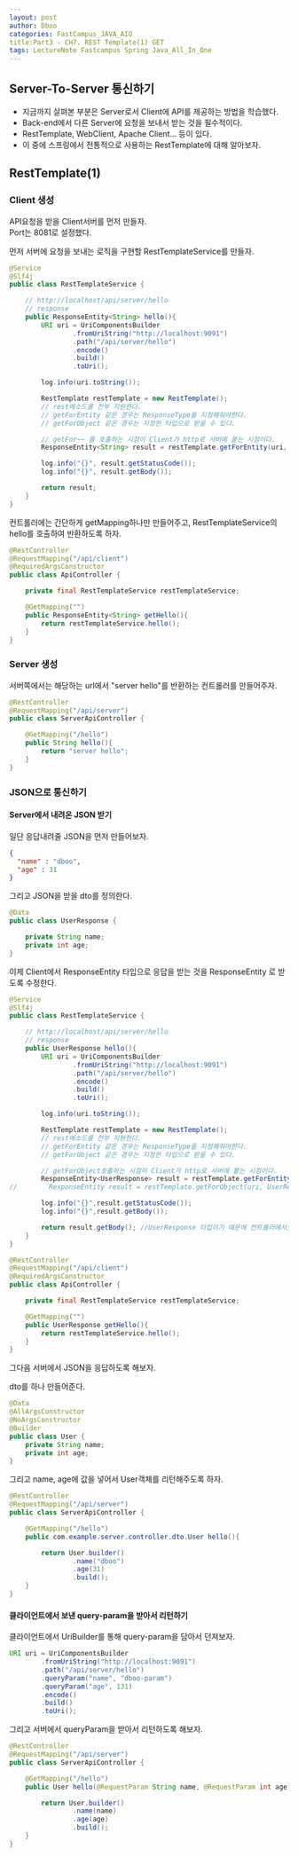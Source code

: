 ```yaml
---
layout: post
author: Dboo
categories: FastCampus_JAVA_AIO
title:Part3 - CH7. REST Template(1) GET
tags: LectureNote Fastcampus Spring Java_All_In_One
---
```


## Server-To-Server 통신하기

- 지금까지 살펴본 부분은 Server로서 Client에 API를 제공하는 방법을 학습했다.
- Back-end에서 다른 Server에 요청을 보내서 받는 것을 필수적이다.
- RestTemplate, WebClient, Apache Client... 등이 있다.
- 이 중에 스프링에서 전통적으로 사용하는 RestTemplate에 대해 알아보자.

## RestTemplate(1)

### Client 생성

API요청을 받을 Client서버를 먼저 만들자.  
Port는 8081로 설정했다.

먼저 서버에 요청을 보내는 로직을 구현할 RestTemplateService를 만들자.  

~~~java
@Service
@Slf4j
public class RestTemplateService {

    // http://localhost/api/server/hello
    // response
    public ResponseEntity<String> hello(){
        URI uri = UriComponentsBuilder
                .fromUriString("http://localhost:9091")
                .path("/api/server/hello")
                .encode()
                .build()
                .toUri();

        log.info(uri.toString());

        RestTemplate restTemplate = new RestTemplate();
        // rest메소드를 전부 지원한다.
        // getForEntity 같은 경우는 ResponseType을 지정해줘야한다.
        // getForObject 같은 경우는 지정한 타입으로 받을 수 있다.

        // getFor~~ 를 호출하는 시점이 Client가 http로 서버에 붙는 시점이다.
        ResponseEntity<String> result = restTemplate.getForEntity(uri, String.class);

        log.info("{}", result.getStatusCode());
        log.info("{}", result.getBody());

        return result;
    }
}
~~~

컨트롤러에는 간단하게 getMapping하나만 만들어주고, RestTemplateService의 hello를 호출하여
반환하도록 하자.

~~~java
@RestController
@RequestMapping("/api/client")
@RequiredArgsConstructor
public class ApiController {

    private final RestTemplateService restTemplateService;

    @GetMapping("")
    public ResponseEntity<String> getHello(){
        return restTemplateService.hello();
    }
}
~~~

### Server 생성

서버쪽에서는 해당하는 url에서 "server hello"를 반환하는 컨트롤러를 만들어주자.

~~~java
@RestController
@RequestMapping("/api/server")
public class ServerApiController {

    @GetMapping("/hello")
    public String hello(){
        return "server hello";
    }
}
~~~

### JSON으로 통신하기

#### Server에서 내려온 JSON 받기

일단 응답내려줄 JSON을 먼저 만들어보자.

~~~json
{
  "name" : "dboo",
  "age" : 31
}
~~~

그리고 JSON을 받을 dto를 정의한다.

~~~java
@Data
public class UserResponse {

    private String name;
    private int age;
}
~~~

이제 Client에서 ResponseEntity<String> 타입으로 응답을 받는 것을 ResponseEntity<UserResponse>
로 받도록 수정한다.

~~~java
@Service
@Slf4j
public class RestTemplateService {

    // http://localhost/api/server/hello
    // response
    public UserResponse hello(){
        URI uri = UriComponentsBuilder
                .fromUriString("http://localhost:9091")
                .path("/api/server/hello")
                .encode()
                .build()
                .toUri();

        log.info(uri.toString());

        RestTemplate restTemplate = new RestTemplate();
        // rest메소드를 전부 지원한다.
        // getForEntity 같은 경우는 ResponseType을 지정해줘야한다.
        // getForObject 같은 경우는 지정한 타입으로 받을 수 있다.

        // getForObject호출하는 시점이 Client가 http로 서버에 붙는 시점이다.
        ResponseEntity<UserResponse> result = restTemplate.getForEntity(uri, UserResponse.class);
//        ResponseEntity result = restTemplate.getForObject(uri, UserResponse.class); // 비추천

        log.info("{}",result.getStatusCode());
        log.info("{}",result.getBody());

        return result.getBody(); //UserResponse 타입이기 때문에 컨트롤러에서도 UserResponse를 반환하도록 한다.
    }
}
~~~

~~~java
@RestController
@RequestMapping("/api/client")
@RequiredArgsConstructor
public class ApiController {

    private final RestTemplateService restTemplateService;

    @GetMapping("")
    public UserResponse getHello(){
        return restTemplateService.hello();
    }
}
~~~

그다음 서버에서 JSON을 응답하도록 해보자.

dto를 하나 만들어준다.

~~~java
@Data
@AllArgsConstructor
@NoArgsConstructor
@Builder
public class User {
    private String name;
    private int age;
}
~~~

그리고 name, age에 값을 넣어서 User객체를 리턴해주도록 하자.

~~~java
@RestController
@RequestMapping("/api/server")
public class ServerApiController {

    @GetMapping("/hello")
    public com.example.server.controller.dto.User hello(){

        return User.builder()
                .name("dboo")
                .age(31)
                .build();
    }
}
~~~

#### 클라이언트에서 보낸 query-param을 받아서 리턴하기

클라이언트에서 UriBuilder를 통해 query-param을 담아서 던져보자.

~~~java
URI uri = UriComponentsBuilder
        .fromUriString("http://localhost:9091")
        .path("/api/server/hello")
        .queryParam("name", "dboo-param")
        .queryParam("age", 131)
        .encode()
        .build()
        .toUri();
~~~

그리고 서버에서 queryParam을 받아서 리턴하도록 해보자.

~~~java
@RestController
@RequestMapping("/api/server")
public class ServerApiController {

    @GetMapping("/hello")
    public User hello(@RequestParam String name, @RequestParam int age){

        return User.builder()
                .name(name)
                .age(age)
                .build();
    }
}
~~~
